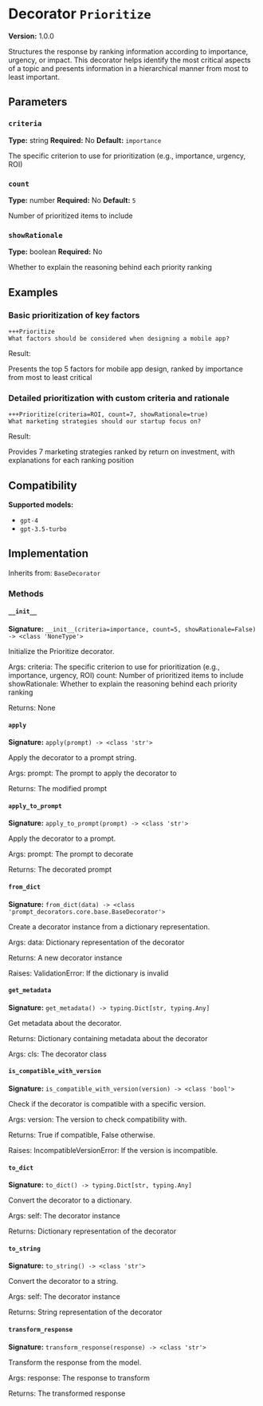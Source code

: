 # Decorator `Prioritize`

**Version:** 1.0.0

Structures the response by ranking information according to importance, urgency, or impact. This decorator helps identify the most critical aspects of a topic and presents information in a hierarchical manner from most to least important.

## Parameters

### `criteria`

**Type:** string
**Required:** No
**Default:** `importance`

The specific criterion to use for prioritization (e.g., importance, urgency, ROI)

### `count`

**Type:** number
**Required:** No
**Default:** `5`

Number of prioritized items to include

### `showRationale`

**Type:** boolean
**Required:** No

Whether to explain the reasoning behind each priority ranking

## Examples

### Basic prioritization of key factors

```
+++Prioritize
What factors should be considered when designing a mobile app?
```

Result:

Presents the top 5 factors for mobile app design, ranked by importance from most to least critical

### Detailed prioritization with custom criteria and rationale

```
+++Prioritize(criteria=ROI, count=7, showRationale=true)
What marketing strategies should our startup focus on?
```

Result:

Provides 7 marketing strategies ranked by return on investment, with explanations for each ranking position

## Compatibility

**Supported models:**

- `gpt-4`
- `gpt-3.5-turbo`

## Implementation

Inherits from: `BaseDecorator`

### Methods

#### `__init__`

**Signature:** `__init__(criteria=importance, count=5, showRationale=False) -> <class 'NoneType'>`

Initialize the Prioritize decorator.

Args:
    criteria: The specific criterion to use for prioritization (e.g., importance, urgency, ROI)
    count: Number of prioritized items to include
    showRationale: Whether to explain the reasoning behind each priority ranking


Returns:
    None

#### `apply`

**Signature:** `apply(prompt) -> <class 'str'>`

Apply the decorator to a prompt string.

Args:
    prompt: The prompt to apply the decorator to


Returns:
    The modified prompt

#### `apply_to_prompt`

**Signature:** `apply_to_prompt(prompt) -> <class 'str'>`

Apply the decorator to a prompt.

Args:
    prompt: The prompt to decorate

Returns:
    The decorated prompt

#### `from_dict`

**Signature:** `from_dict(data) -> <class 'prompt_decorators.core.base.BaseDecorator'>`

Create a decorator instance from a dictionary representation.

Args:
    data: Dictionary representation of the decorator

Returns:
    A new decorator instance

Raises:
    ValidationError: If the dictionary is invalid

#### `get_metadata`

**Signature:** `get_metadata() -> typing.Dict[str, typing.Any]`

Get metadata about the decorator.

Returns:
    Dictionary containing metadata about the decorator


Args:
    cls: The decorator class

#### `is_compatible_with_version`

**Signature:** `is_compatible_with_version(version) -> <class 'bool'>`

Check if the decorator is compatible with a specific version.

Args:
    version: The version to check compatibility with.


Returns:
    True if compatible, False otherwise.


Raises:
    IncompatibleVersionError: If the version is incompatible.

#### `to_dict`

**Signature:** `to_dict() -> typing.Dict[str, typing.Any]`

Convert the decorator to a dictionary.

Args:
    self: The decorator instance

Returns:
    Dictionary representation of the decorator

#### `to_string`

**Signature:** `to_string() -> <class 'str'>`

Convert the decorator to a string.

Args:
    self: The decorator instance

Returns:
    String representation of the decorator

#### `transform_response`

**Signature:** `transform_response(response) -> <class 'str'>`

Transform the response from the model.

Args:
    response: The response to transform

Returns:
    The transformed response
